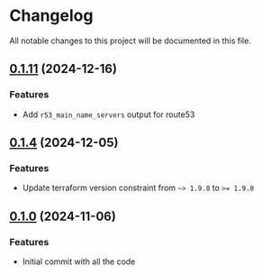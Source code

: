 # Changelog

All notable changes to this project will be documented in this file.
## [0.1.11]() (2024-12-16)
### Features
* Add `r53_main_name_servers` output for route53


## [0.1.4]() (2024-12-05)
### Features
* Update terraform version constraint from `~> 1.9.8` to `>= 1.9.8` 

## [0.1.0]() (2024-11-06)
### Features
* Initial commit with all the code

